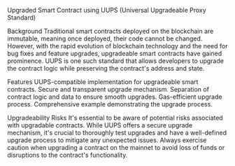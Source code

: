 Upgraded Smart Contract using UUPS (Universal Upgradeable Proxy Standard)

Background
Traditional smart contracts deployed on the blockchain are immutable, meaning once deployed, their code cannot be changed. However, with the rapid evolution of blockchain technology and the need for bug fixes and feature upgrades, upgradeable smart contracts have gained prominence. UUPS is one such standard that allows developers to upgrade the contract logic while preserving the contract's address and state.

Features
UUPS-compatible implementation for upgradeable smart contracts.
Secure and transparent upgrade mechanism.
Separation of contract logic and data to ensure smooth upgrades.
Gas-efficient upgrade process.
Comprehensive example demonstrating the upgrade process.

Upgradeability Risks
It's essential to be aware of potential risks associated with upgradable contracts. While UUPS offers a secure upgrade mechanism, it's crucial to thoroughly test upgrades and have a well-defined upgrade process to mitigate any unexpected issues. Always exercise caution when upgrading a contract on the mainnet to avoid loss of funds or disruptions to the contract's functionality.

